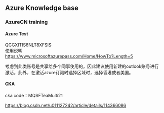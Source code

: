 ## Azure Knowledge base

### AzureCN training

#### Azure Test
QGGXITIS6NLT8XFSIS  
使用说明  
https://www.microsoftazurepass.com/Home/HowTo?Length=5
 
考虑到此类账号是共享给多个同事使用的，因此建议使用新建的outlook账号进行激活，此外，在激活azure订阅时选择区域时，选择香港或者美国。

#### CKA
cka code：MQSFTeaMulti21

https://blog.csdn.net/u011127242/article/details/114366086  

